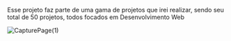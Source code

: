 Esse projeto faz parte de uma gama de projetos que irei realizar, sendo seu total de 50 projetos, todos focados em Desenvolvimento Web

![CapturePage(1)](https://github.com/FCMEXE/DesafioLanding02/assets/98589177/d364c9be-a426-4e6c-bce6-18a2f713ed5d)
